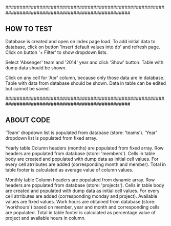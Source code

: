 ####################################################################################################

HOW TO TEST
----------------------------------------------------------------------------------------------------
Database is created and open on index page load.
To add initial data to database, click on button 'Insert default values into db' and refresh page.
Click on button '+ Filter' to show dropdown lists.

Select 'Absenger' team and '2014' year and click 'Show' button.
Table with dump data should be shown. 

Click on any cell for 'Apr' column, because only those data are in database.
Table with data from database should be shown.
Data in table can be edited but cannot be saved.

####################################################################################################

ABOUT CODE
----------------------------------------------------------------------------------------------------
'Team' dropdown list is populated from database (store: 'teams').
'Year' dropdown list is populated from fixed array.

Yearly table
Column headers (months) are populated from fixed array.
Row headers are populated from database (store: 'members').
Cells in table body are created and populated with dump data as initial cell values.
For every cell atrributes are added (corresponding month and member).
Total in table footer is calculated as average value of column values.

Monthly table
Column headers are populated from dynamic array.
Row headers are populated from database (store: 'projects').
Cells in table body are created and populated with dump data as initial cell values.
For every cell atrributes are added (corresponding monday and project).
Available values are fixed values.
Work hours are obtained from database (store: 'workhours') based on member, year and month
and corresponding cells are populated.
Total in table footer is calculated as percentage value of project and available hours in column.